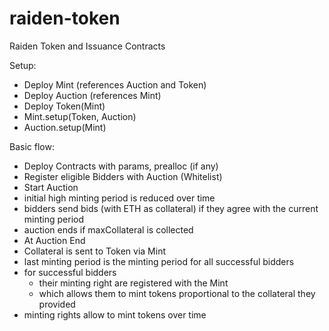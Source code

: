 # raiden-token
Raiden Token and Issuance Contracts

Setup:
- Deploy Mint (references Auction and Token)
- Deploy Auction (references Mint)
- Deploy Token(Mint)
- Mint.setup(Token, Auction)
- Auction.setup(Mint)

Basic flow:
 - Deploy Contracts with params, prealloc (if any)
 - Register eligible Bidders with Auction (Whitelist)
 - Start Auction
  - initial high minting period is reduced over time
  - bidders send bids (with ETH as collateral) if they agree with the current minting period
  - auction ends if maxCollateral is collected
 - At Auction End
  - Collateral is sent to Token via Mint
  - last minting period is the minting period for all successful bidders
- for successful bidders 
  - their minting right are registered with the Mint
  - which allows them to mint tokens proportional to the collateral they provided 
- minting rights allow to mint tokens over time
